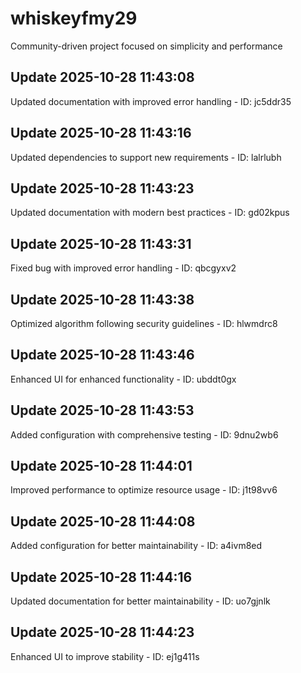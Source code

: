 # whiskeyfmy29
Community-driven project focused on simplicity and performance

## Update 2025-10-28 11:43:08
Updated documentation with improved error handling - ID: jc5ddr35


## Update 2025-10-28 11:43:16
Updated dependencies to support new requirements - ID: lalrlubh


## Update 2025-10-28 11:43:23
Updated documentation with modern best practices - ID: gd02kpus


## Update 2025-10-28 11:43:31
Fixed bug with improved error handling - ID: qbcgyxv2


## Update 2025-10-28 11:43:38
Optimized algorithm following security guidelines - ID: hlwmdrc8


## Update 2025-10-28 11:43:46
Enhanced UI for enhanced functionality - ID: ubddt0gx


## Update 2025-10-28 11:43:53
Added configuration with comprehensive testing - ID: 9dnu2wb6


## Update 2025-10-28 11:44:01
Improved performance to optimize resource usage - ID: j1t98vv6


## Update 2025-10-28 11:44:08
Added configuration for better maintainability - ID: a4ivm8ed


## Update 2025-10-28 11:44:16
Updated documentation for better maintainability - ID: uo7gjnlk


## Update 2025-10-28 11:44:23
Enhanced UI to improve stability - ID: ej1g411s

